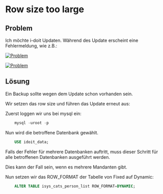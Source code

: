 # Row size too large

## Problem

Ich möchte i-doit Updaten. Während des Update erscheint eine Fehlermeldung, wie z.B.:

[![Problem](../../assets/images/de/administration/troubleshooting/row-size-too-large/1-rstl.png)](../../assets/images/de/administration/troubleshooting/row-size-too-large/1-rstl.png)

[![Problem](../../assets/images/de/administration/troubleshooting/row-size-too-large/2-rstl.png)](../../assets/images/de/administration/troubleshooting/row-size-too-large/2-rstl.png)

## Lösung

Ein Backup sollte wegen dem Update schon vorhanden sein.

Wir setzen das row size und führen das Update erneut aus:

Zuerst loggen wir uns bei mysql ein:

```sql
    mysql -uroot -p
```

Nun wird die betroffene Datenbank gewählt.

```sql
    USE idoit_data;
```

Falls der Fehler für mehrere Datenbanken auftritt, muss dieser Schritt für alle betroffenen Datenbanken ausgeführt werden.

Dies kann der Fall sein, wenn es mehrere Mandanten gibt.

Nun setzen wir das ROW\_FORMAT der Tabelle von Fixed auf Dynamic:

```sql
    ALTER TABLE isys_cats_person_list ROW_FORMAT=DYNAMIC;
```
